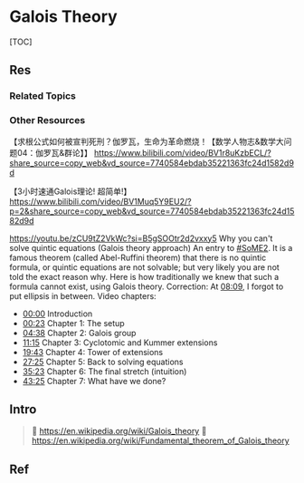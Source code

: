# Galois Theory

[TOC]



## Res
### Related Topics


### Other Resources
【求根公式如何被宣判死刑？伽罗瓦，生命为革命燃烧！【数学人物志&数学大问题04：伽罗瓦&群论】】 https://www.bilibili.com/video/BV1r8uKzbECL/?share_source=copy_web&vd_source=7740584ebdab35221363fc24d1582d9d

【3小时速通Galois理论! 超简单!】 https://www.bilibili.com/video/BV1Muq5Y9EU2/?p=2&share_source=copy_web&vd_source=7740584ebdab35221363fc24d1582d9d

https://youtu.be/zCU9tZ2VkWc?si=B5gSOOtr2d2vxxy5
Why you can't solve quintic equations (Galois theory approach)
An entry to [#SoME2](https://www.youtube.com/hashtag/some2). It is a famous theorem (called Abel-Ruffini theorem) that there is no quintic formula, or quintic equations are not solvable; but very likely you are not told the exact reason why.  Here is how traditionally we knew that such a formula cannot exist, using Galois theory. 
Correction: At [08:09](https://www.youtube.com/watch?v=zCU9tZ2VkWc&t=489s), I forgot to put ellipsis in between. 
Video chapters:
- [00:00](https://www.youtube.com/watch?v=zCU9tZ2VkWc) Introduction 
- [00:23](https://www.youtube.com/watch?v=zCU9tZ2VkWc&t=23s) Chapter 1: The setup 
- [04:38](https://www.youtube.com/watch?v=zCU9tZ2VkWc&t=278s) Chapter 2: Galois group 
- [11:15](https://www.youtube.com/watch?v=zCU9tZ2VkWc&t=675s) Chapter 3: Cyclotomic and Kummer extensions 
- [19:43](https://www.youtube.com/watch?v=zCU9tZ2VkWc&t=1183s) Chapter 4: Tower of extensions
- [27:25](https://www.youtube.com/watch?v=zCU9tZ2VkWc&t=1645s) Chapter 5: Back to solving equations 
- [35:23](https://www.youtube.com/watch?v=zCU9tZ2VkWc&t=2123s) Chapter 6: The final stretch (intuition)
- [43:25](https://www.youtube.com/watch?v=zCU9tZ2VkWc&t=2605s) Chapter 7: What have we done?



## Intro
> 🔗 https://en.wikipedia.org/wiki/Galois_theory
> 🔗 https://en.wikipedia.org/wiki/Fundamental_theorem_of_Galois_theory



## Ref
[👍 伽罗华域（Galois Field）上的四则运算]: https://abcdxyzk.github.io/blog/2018/04/16/isal-erase-3/
